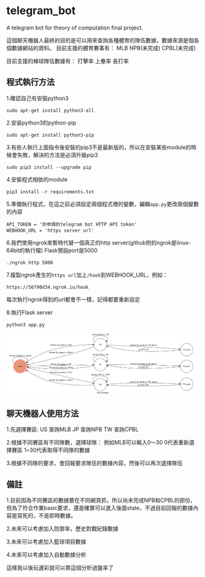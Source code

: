 # telegram_bot
A telegram bot for theory of computation final project.

這個聊天機器人最終的目的是可以用來查詢各種體育的隊伍數據，數據來源是個各個數據網站的資料。
目前支援的體育賽事有：
MLB
NPB(未完成)
CPBL(未完成)

目前支援的棒球隊伍數據有：
打擊率
上壘率
長打率

## 程式執行方法

1.確認自己有安裝python3
```
sudo apt-get install python3-all
```
2.安装python3的python-pip
```
sudo apt-get install python3-pip
```
3.有些人執行上面指令後安裝的pip3不是最新版的，所以在安裝某些module的時候會失敗，解決的方法是必須升級pip3
```
sudo pip3 install --upgrade pip
```
4.安裝程式相依的module
```
pip3 install -r requirements.txt
```
5.準備執行程式，在這之前必須設定兩個程式裡的變數，編輯`app.py`更改兩個變數的內容
```
API_TOKEN = '你申請的telegram bot HTTP API token'
WEBHOOK_URL = 'https server url'
```
6.我們使用ngrok來暫時代替一個真正的http server(github附的ngrok是linux-64bit的執行檔)
Flask預設port是5000
```
./ngrok http 5000
```
7.複製ngrok產生的`https url`加上`/hook`到WEBHOOK_URL，例如：
```
https://56790d34.ngrok.io/hook
```
每次執行ngrok得到的url都會不一樣，記得都要重新設定

8.執行Flask server
```
python3 app.py
```
![fsm](./show-fsm.png)

## 聊天機器人使用方法

1.先選擇賽區:
US 查詢MLB
JP 查詢NPB
TW 查詢CPBL

2.根據不同賽區有不同隊數，選擇球隊：
例如MLB可以輸入0～30
0代表重新選擇賽區
1~30代表取得不同隊的數據

3.根據不同隊的要求，會回報要求隊伍的數據內容，然後可以再次選擇隊伍


## 備註
1.目前因為不同賽區的數據要在不同網頁抓，所以尚未完成NPB和CPBL的部份，但為了符合作業basic要求，還是確實可以進入後面state，不過目前回報的數據內容是寫死的，不是即時數據。

2.未來可以考慮加入防禦率，歷史對戰紀錄數據

3.未來可以考慮加入籃球項目數據

4.未來可以考慮加入自動數據分析

這樣我以後玩運彩就可以靠這個分析過盤率了


